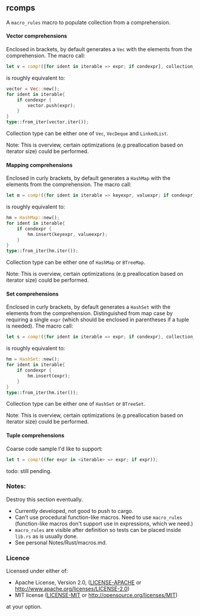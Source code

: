 ## rcomps

A `macro_rules` macro to populate collection from a comprehension. 

#### Vector comprehensions

Enclosed in brackets, by default generates a `Vec` with the elements 
from the comprehension. The macro call:

```rust
let v = comp!([for ident in iterable => expr; if condexpr], collection_type);
```

is roughly equivalent to:

```rust 
vector = Vec::new();
for ident in iterable{
    if condexpr {
        vector.push(expr);
    }
}
type::from_iter(vector.iter());
```

Collection type can be either one of `Vec`, `VecDeque` and `LinkedList`.

Note: This is overview, certain optimizations (e.g preallocation based on iterator size) could be 
performed.    
    
#### Mapping comprehensions

Enclosed in curly brackets, by default generates a `HashMap` with the elements 
from the comprehension. The macro call:

```rust
let m = comp!({for ident in iterable => keyexpr, valuexpr; if condexpr}, collection_type);
```

is roughly equivalent to:

```rust 
hm = HashMap::new();
for ident in iterable{
    if condexpr {
        hm.insert(keyexpr, valueexpr);
    }
}
type::from_iter(hm.iter());
```

Collection type can be either one of `HashMap` or `BTreeMap`.

Note: This is overview, certain optimizations (e.g preallocation based on iterator size) could be 
performed.        

#### Set comprehensions

Enclosed in curly brackets, by default generates a `HashSet` with the elements 
from the comprehension. Distinguished from map case by requiring a single `expr` (which should 
be enclosed in parentheses if a tuple is needed). The macro call:

```rust
let s = comp!({for ident in iterable => expr; if condexpr}, collection_type);
```

is roughly equivalent to:

```rust 
hm = HashSet::new();
for ident in iterable{
    if condexpr {
        hm.insert(expr);
    }
}
type::from_iter(hm.iter());
```

Collection type can be either one of `HashSet` or `BTreeSet`.

Note: This is overview, certain optimizations (e.g preallocation based on iterator size) could be 
performed.        


#### Tuple comprehensions

Coarse code sample I'd like to support:

```rust
let t = comp!((for expr in <iterable> => expr; if expr));
```

todo: still pending.

### Notes:

Destroy this section eventually.

 - Currently developed, not good to push to cargo.
 - Can't use procedural function-like macros. Need to use 
   `macro_rules` (function-like macros don't support use 
   in expressions, which we need.)
 - `macro_rules` are visible after definition so tests can be 
   placed inside `lib.rs` as is usually done.
 - See personal Notes/Rust/macros.md.

### Licence

Licensed under either of:

 * Apache License, Version 2.0, ([LICENSE-APACHE](LICENSE-APACHE) or http://www.apache.org/licenses/LICENSE-2.0)
 * MIT license ([LICENSE-MIT](LICENSE-MIT) or http://opensource.org/licenses/MIT)

at your option.